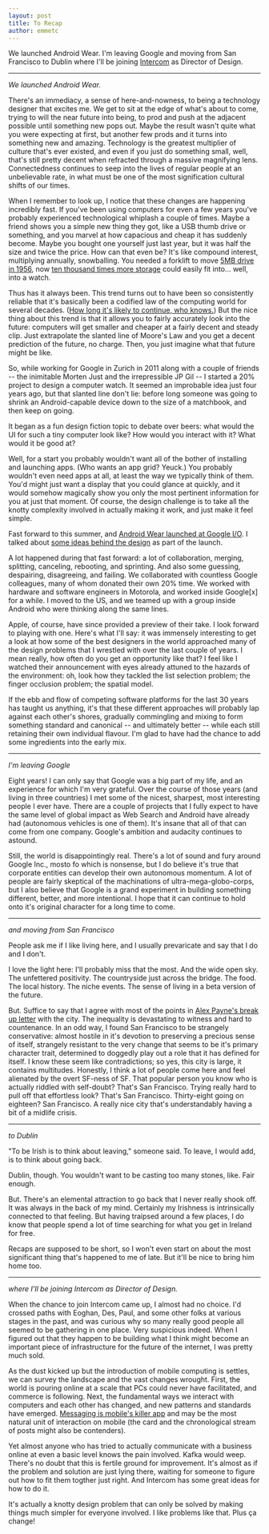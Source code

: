 ```yaml
---
layout: post
title: To Recap
author: emmetc
---
```


We launched Android Wear. I'm leaving Google and moving from San Francisco to Dublin where I'll be joining [Intercom](https://www.intercom.io/) as Director of Design.

---

*We launched Android Wear.*

There's an immediacy, a sense of here-and-nowness, to being a technology designer that excites me. We get to sit at the edge of what's about to come, trying to will the near future into being, to prod and push at the adjacent possible until something new pops out. Maybe the result wasn't quite what you were expecting at first, but another few prods and it turns into something new and amazing. Technology is the greatest multiplier of culture that's ever existed, and even if you just do something small, well, that's still pretty decent when refracted through a massive magnifying lens. Connectedness continues to seep into the lives of regular people at an unbelievable rate, in what must be one of the most signification cultural shifts of our times.

When I remember to look up, I notice that these changes are happening incredibly fast. If you've been using computers for even a few years you've probably experienced technological whiplash a couple of times. Maybe a friend shows you a simple new thing they got, like a USB thumb drive or something, and you marvel at how capacious and cheap it has suddenly become. Maybe you bought one yourself just last year, but it was half the size and twice the price. How can that even be? It's like compound interest, multiplying annually, snowballing. You needed a forklift to move [5MB drive in 1956](http://imgur.com/uqKOX), now [ten thousand times more storage](http://www.theverge.com/2014/9/12/6139057/sandisks-512gb-sd-card-is-the-biggest-in-the-world) could easily fit into... well, into a watch.

Thus has it always been. This trend turns out to have been so consistently reliable that it's basically been a codified law of the computing world for several decades. ([How long it's likely to continue, who knows.](http://kk.org/thetechnium/2009/07/was-moores-law/)) But the nice thing about this trend is that it allows you to fairly accurately look into the future: computers will get smaller and cheaper at a fairly decent and steady clip. Just extrapolate the slanted line of Moore's Law and you get a decent prediction of the future, no charge. Then, you just imagine what that future might be like.

So, while working for Google in Zurich in 2011 along with a couple of friends -- the inimitable Morten Just and the irrepressible JP Gil -- I started a 20% project to design a computer watch. It seemed an improbable idea just four years ago, but that slanted line don't lie: before long someone was going to shrink an Android-capable device down to the size of a matchbook, and then keep on going.

It began as a fun design fiction topic to debate over beers: what would the UI for such a tiny computer look like? How would you interact with it? What would it be good at?

Well, for a start you probably wouldn't want all of the bother of installing and launching apps. (Who wants an app grid? Yeuck.) You probably wouldn't even need apps at all, at least the way we typically think of them. You'd might just want a display that you could glance at quickly, and it would somehow magically show you only the most pertinent information for you at just that moment. Of course, the design challenge is to take all the knotty complexity involved in actually making it work, and just make it feel simple.

Fast forward to this summer, and [Android Wear launched at Google I/O](https://www.youtube.com/watch?v=bI8m_RcBrIg). I talked about [some ideas behind the design](https://www.youtube.com/watch?v=ea_KCJ2qy6s) as part of the launch.

A lot happened during that fast forward: a lot of collaboration, merging, splitting, canceling, rebooting, and sprinting. And also some guessing, despairing, disagreeing, and failing. We collaborated with countless Google colleagues, many of whom donated their own 20% time. We worked with hardware and software engineers in Motorola, and worked inside Google[x] for a while. I moved to the US, and we teamed up with a group inside Android who were thinking along the same lines.

Apple, of course, have since provided a preview of their take. I look forward to playing with one. Here's what I'll say: it was immensely interesting to get a look at how some of the best designers in the world approached many of the design problems that I wrestled with over the last couple of years. I mean really, how often do you get an opportunity like that? I feel like I watched their announcement with eyes already attuned to the hazards of the environment: oh, look how they tackled the list selection problem; the finger occlusion problem; the spatial model.

If the ebb and flow of competing software platforms for the last 30 years has taught us anything, it's that these different approaches will probably lap against each other's shores, gradually commingling and mixing to form something standard and canonical -- and ultimately better -- while each still retaining their own individual flavour. I'm glad to have had the chance to add some ingredients into the early mix.

---

*I'm leaving Google*

Eight years! I can only say that Google was a big part of my life, and an experience for which I'm very grateful. Over the course of those years (and living in three countries) I met some of the nicest, sharpest, most interesting people I ever have. There are a couple of projects that I fully expect to have the same level of global impact as Web Search and Android have already had (autonomous vehicles is one of them). It's insane that all of that can come from one company. Google's ambition and audacity continues to astound.

Still, the world is disappointingly real. There's a lot of sound and fury around Google Inc., mosto fo which is nonsense, but I do believe it's true that corporate entities can develop their own autonomous momentum. A lot of people are fairly skeptical of the machinations of ultra-mega-globo-corps, but I also believe that Google is a grand experiment in building something different, better, and more intentional. I hope that it can continue to hold onto it's original character for a long time to come.

---

*and moving from San Francisco*

People ask me if I like living here, and I usually prevaricate and say that I do and I don't.

I love the light here: I'll probably miss that the most. And the  wide open sky. The unfettered positivity. The countryside just across the bridge. The food. The local history. The niche events. The sense of living in a beta version of the future.

But. Suffice to say that I agree with most of the points in [Alex Payne's break up letter](https://al3x.net/2009/10/04/so-youre-moving-to-san-francisco.html) with the city. The inequality is devastating to witness and hard to countenance. In an odd way, I found San Francisco to be strangely conservative: almost hostile in it's devotion to preserving a precious sense of itself, strangely resistant to the very change that seems to be it's primary character trait, determined to doggedly play out a role that it has defined for itself. I know these seem like contradictions; so yes, this city is large, it contains multitudes. Honestly, I think a lot of people come here and feel alienated by the overt SF-ness of SF. That popular person you know who is actually riddled with self-doubt? That's San Francisco. Trying really hard to pull off that effortless look? That's San Francisco. Thirty-eight going on eighteen? San Francisco. A really nice city that's understandably having a bit of a midlife crisis.

---

*to Dublin*

"To be Irish is to think about leaving," someone said. To leave, I would add, is to think about going back.

Dublin, though. You wouldn't want to be casting too many stones, like. Fair enough.

But. There's an elemental attraction to go back that I never really shook off. It was always in the back of my mind. Certainly my Irishness is intrinsically connected to that feeling. But having traipsed around a few places, I do know that people spend a lot of time searching for what you get in Ireland for free.

Recaps are supposed to be short, so I won't even start on about the most significant thing that's happened to me of late. But it'll be nice to bring him home too.

---

*where I'll be joining Intercom as Director of Design.*

When the chance to join Intercom came up, I almost had no choice. I'd crossed paths with Eoghan, Des, Paul, and some other folks at various stages in the past, and was curious why so many really good people all seemed to be gathering in one place. Very suspicious indeed. When I figured out that they happen to be building what I think might become an important piece of infrastructure for the future of the internet, I was pretty much sold.

As the dust kicked up but the introduction of mobile computing is settles, we can survey the landscape and the vast changes wrought. First, the world is pouring online at a scale that PCs could never have facilitated, and commerce is following. Next, the fundamental ways we interact with computers and each other has changed, and new patterns and standards have emerged. [Messaging is mobile's killer app](http://stratechery.com/2014/messaging-mobiles-killer-app/) and may be the most natural unit of interaction on mobile (the card and the chronological stream of posts might also be contenders).

Yet almost anyone who has tried to actually communicate with a business online at even a basic level knows the pain involved. Kafka would weep. There's no doubt that this is fertile ground for improvement. It's almost as if the problem and solution are just lying there, waiting for someone to figure out how to fit them togther just right. And Intercom has some great ideas for how to do it.

It's actually a knotty design problem that can only be solved by making things much simpler for everyone involved. I like problems like that. Plus ça change!